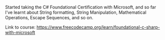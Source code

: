 Started taking the C# Foundational Certification with Microsoft, and so far I've learnt about String formatting, String Manipulation, Mathematical Operations, Escape Sequences, and so on.

Link to course: https://www.freecodecamp.org/learn/foundational-c-sharp-with-microsoft

